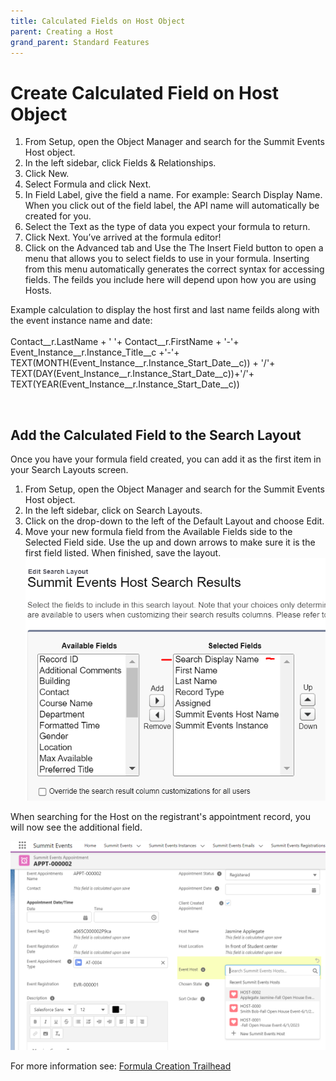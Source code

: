 ```yaml
---
title: Calculated Fields on Host Object
parent: Creating a Host
grand_parent: Standard Features
--- 
```


# Create Calculated Field on Host Object #

1. From Setup, open the Object Manager and search for the Summit Events Host object.
2. In the left sidebar, click Fields & Relationships.
3. Click New.
4. Select Formula and click Next.
5. In Field Label, give the field a name.  For example: Search Display Name. When you click out of the field label, the API name will automatically be created for you.
6. Select the Text as the type of data you expect your formula to return.
7. Click Next. You’ve arrived at the formula editor!
8. Click on the Advanced tab and Use the The Insert Field button to open a menu that allows you to select fields to use in your formula. Inserting from this menu automatically generates the correct syntax for accessing fields. The feilds you include here will depend upon how you are using Hosts.

Example calculation to display the host first and last name feilds along with the event instance name and date:<br><br>
Contact__r.LastName + ' '+ Contact__r.FirstName + '-'+   Event_Instance__r.Instance_Title__c  +'-'+ TEXT(MONTH(Event_Instance__r.Instance_Start_Date__c)) + '/'+
TEXT(DAY(Event_Instance__r.Instance_Start_Date__c))+'/'+
TEXT(YEAR(Event_Instance__r.Instance_Start_Date__c))

<br>

## Add the Calculated Field to the Search Layout ##
Once you have your formula field created, you can add it as the first item in your Search Layouts screen.
1. From Setup, open the Object Manager and search for the Summit Events Host object.
2. In the left sidebar, click on Search Layouts. 
3. Click on the drop-down to the left of the Default Layout and choose Edit.
4. Move your new formula field from the Available Fields side to the Selected Field side.  Use the up and down arrows to make sure it is the first field listed.  When finished, save the layout.
 ![Event Host Search Layout Page2](../images/EventHost-SearchLayoutP2.PNG)
 

When searching for the Host on the registrant's appointment record, you will now see the additional field.

![Event Host Formula Lookup](../images/EventHost-FormulaOnLookupScreen.PNG)



For more information see: [Formula Creation Trailhead](https://trailhead.salesforce.com/content/learn/modules/point_click_business_logic/formula_fields)
